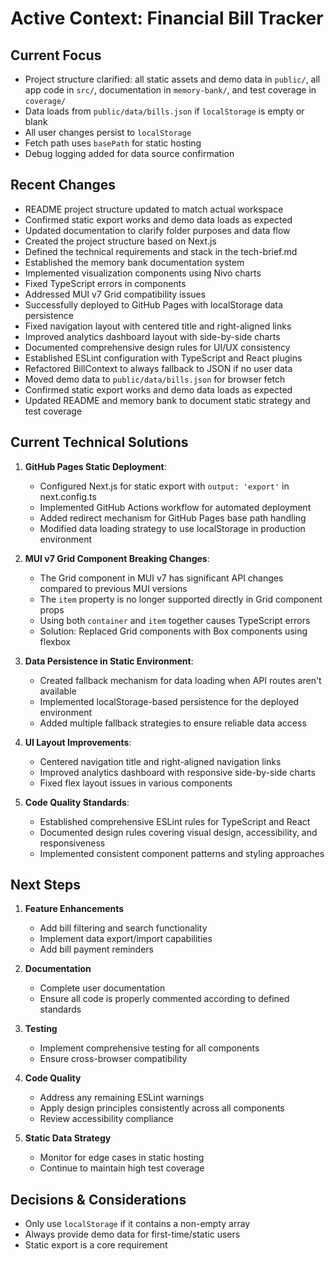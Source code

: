 # Active Context: Financial Bill Tracker

## Current Focus
- Project structure clarified: all static assets and demo data in `public/`, all app code in `src/`, documentation in `memory-bank/`, and test coverage in `coverage/`
- Data loads from `public/data/bills.json` if `localStorage` is empty or blank
- All user changes persist to `localStorage`
- Fetch path uses `basePath` for static hosting
- Debug logging added for data source confirmation

## Recent Changes
- README project structure updated to match actual workspace
- Confirmed static export works and demo data loads as expected
- Updated documentation to clarify folder purposes and data flow
- Created the project structure based on Next.js
- Defined the technical requirements and stack in the tech-brief.md
- Established the memory bank documentation system
- Implemented visualization components using Nivo charts
- Fixed TypeScript errors in components
- Addressed MUI v7 Grid compatibility issues
- Successfully deployed to GitHub Pages with localStorage data persistence
- Fixed navigation layout with centered title and right-aligned links
- Improved analytics dashboard layout with side-by-side charts
- Documented comprehensive design rules for UI/UX consistency
- Established ESLint configuration with TypeScript and React plugins
- Refactored BillContext to always fallback to JSON if no user data
- Moved demo data to `public/data/bills.json` for browser fetch
- Confirmed static export works and demo data loads as expected
- Updated README and memory bank to document static strategy and test coverage

## Current Technical Solutions
1. **GitHub Pages Static Deployment**:
   - Configured Next.js for static export with `output: 'export'` in next.config.ts
   - Implemented GitHub Actions workflow for automated deployment
   - Added redirect mechanism for GitHub Pages base path handling
   - Modified data loading strategy to use localStorage in production environment

2. **MUI v7 Grid Component Breaking Changes**: 
   - The Grid component in MUI v7 has significant API changes compared to previous MUI versions
   - The `item` property is no longer supported directly in Grid component props
   - Using both `container` and `item` together causes TypeScript errors
   - Solution: Replaced Grid components with Box components using flexbox

3. **Data Persistence in Static Environment**:
   - Created fallback mechanism for data loading when API routes aren't available
   - Implemented localStorage-based persistence for the deployed environment
   - Added multiple fallback strategies to ensure reliable data access

4. **UI Layout Improvements**:
   - Centered navigation title and right-aligned navigation links
   - Improved analytics dashboard with responsive side-by-side charts
   - Fixed flex layout issues in various components

5. **Code Quality Standards**:
   - Established comprehensive ESLint rules for TypeScript and React
   - Documented design rules covering visual design, accessibility, and responsiveness
   - Implemented consistent component patterns and styling approaches

## Next Steps
1. **Feature Enhancements**
   - Add bill filtering and search functionality
   - Implement data export/import capabilities
   - Add bill payment reminders

2. **Documentation**
   - Complete user documentation
   - Ensure all code is properly commented according to defined standards

3. **Testing**
   - Implement comprehensive testing for all components
   - Ensure cross-browser compatibility

4. **Code Quality**
   - Address any remaining ESLint warnings
   - Apply design principles consistently across all components
   - Review accessibility compliance

5. **Static Data Strategy**
   - Monitor for edge cases in static hosting
   - Continue to maintain high test coverage

## Decisions & Considerations
- Only use `localStorage` if it contains a non-empty array
- Always provide demo data for first-time/static users
- Static export is a core requirement
